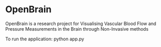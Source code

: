 # OpenBrain
OpenBrain is a research project for Visualising Vascular Blood Flow and Pressure Measurements in the Brain through Non-Invasive methods


To run the application: python app.py


